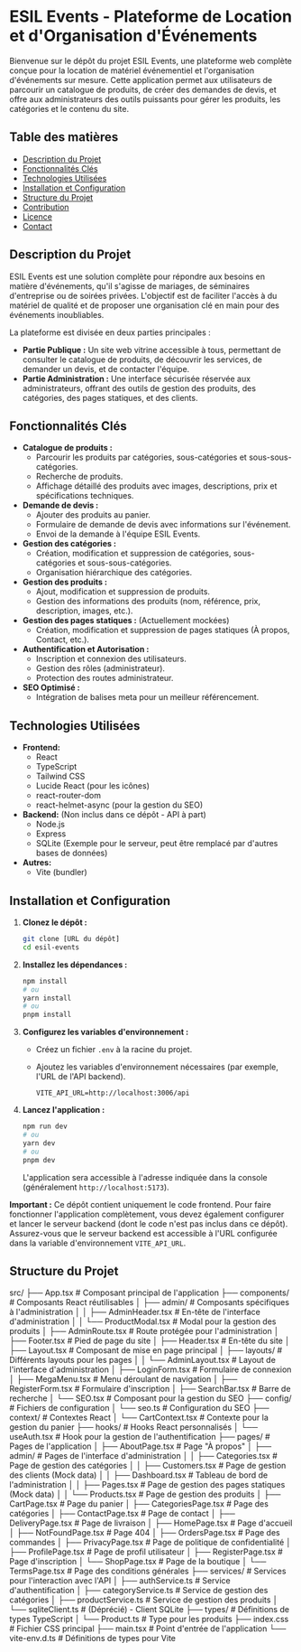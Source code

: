 # ESIL Events - Plateforme de Location et d'Organisation d'Événements

Bienvenue sur le dépôt du projet ESIL Events, une plateforme web complète conçue pour la location de matériel événementiel et l'organisation d'événements sur mesure. Cette application permet aux utilisateurs de parcourir un catalogue de produits, de créer des demandes de devis, et offre aux administrateurs des outils puissants pour gérer les produits, les catégories et le contenu du site.

## Table des matières

- [Description du Projet](#description-du-projet)
- [Fonctionnalités Clés](#fonctionnalités-clés)
- [Technologies Utilisées](#technologies-utilisées)
- [Installation et Configuration](#installation-et-configuration)
- [Structure du Projet](#structure-du-projet)
- [Contribution](#contribution)
- [Licence](#licence)
- [Contact](#contact)

## Description du Projet

ESIL Events est une solution complète pour répondre aux besoins en matière d'événements, qu'il s'agisse de mariages, de séminaires d'entreprise ou de soirées privées.  L'objectif est de faciliter l'accès à du matériel de qualité et de proposer une organisation clé en main pour des événements inoubliables.

La plateforme est divisée en deux parties principales :

*   **Partie Publique :**  Un site web vitrine accessible à tous, permettant de consulter le catalogue de produits, de découvrir les services, de demander un devis, et de contacter l'équipe.
*   **Partie Administration :**  Une interface sécurisée réservée aux administrateurs, offrant des outils de gestion des produits, des catégories, des pages statiques, et des clients.

## Fonctionnalités Clés

*   **Catalogue de produits :**
    *   Parcourir les produits par catégories, sous-catégories et sous-sous-catégories.
    *   Recherche de produits.
    *   Affichage détaillé des produits avec images, descriptions, prix et spécifications techniques.
*   **Demande de devis :**
    *   Ajouter des produits au panier.
    *   Formulaire de demande de devis avec informations sur l'événement.
    *   Envoi de la demande à l'équipe ESIL Events.
*   **Gestion des catégories :**
    *   Création, modification et suppression de catégories, sous-catégories et sous-sous-catégories.
    *   Organisation hiérarchique des catégories.
*   **Gestion des produits :**
    *   Ajout, modification et suppression de produits.
    *   Gestion des informations des produits (nom, référence, prix, description, images, etc.).
*   **Gestion des pages statiques :** (Actuellement mockées)
    *   Création, modification et suppression de pages statiques (À propos, Contact, etc.).
*   **Authentification et Autorisation :**
    *   Inscription et connexion des utilisateurs.
    *   Gestion des rôles (administrateur).
    *   Protection des routes administrateur.
*   **SEO Optimisé :**
    *   Intégration de balises meta pour un meilleur référencement.

## Technologies Utilisées

*   **Frontend:**
    *   React
    *   TypeScript
    *   Tailwind CSS
    *   Lucide React (pour les icônes)
    *   react-router-dom
    *   react-helmet-async (pour la gestion du SEO)
*   **Backend:** (Non inclus dans ce dépôt - API à part)
    *   Node.js
    *   Express
    *   SQLite (Exemple pour le serveur, peut être remplacé par d'autres bases de données)
*   **Autres:**
    *   Vite (bundler)

## Installation et Configuration

1.  **Clonez le dépôt :**

    ```bash
    git clone [URL du dépôt]
    cd esil-events
    ```

2.  **Installez les dépendances :**

    ```bash
    npm install
    # ou
    yarn install
    # ou
    pnpm install
    ```

3.  **Configurez les variables d'environnement :**

    *   Créez un fichier `.env` à la racine du projet.
    *   Ajoutez les variables d'environnement nécessaires (par exemple, l'URL de l'API backend).

        ```
        VITE_API_URL=http://localhost:3006/api
        ```

4.  **Lancez l'application :**

    ```bash
    npm run dev
    # ou
    yarn dev
    # ou
    pnpm dev
    ```

    L'application sera accessible à l'adresse indiquée dans la console (généralement `http://localhost:5173`).

**Important :** Ce dépôt contient uniquement le code frontend. Pour faire fonctionner l'application complètement, vous devez également configurer et lancer le serveur backend (dont le code n'est pas inclus dans ce dépôt). Assurez-vous que le serveur backend est accessible à l'URL configurée dans la variable d'environnement `VITE_API_URL`.

## Structure du Projet

src/
├── App.tsx # Composant principal de l'application
├── components/ # Composants React réutilisables
│ ├── admin/ # Composants spécifiques à l'administration
│ │ ├── AdminHeader.tsx # En-tête de l'interface d'administration
│ │ └── ProductModal.tsx # Modal pour la gestion des produits
│ ├── AdminRoute.tsx # Route protégée pour l'administration
│ ├── Footer.tsx # Pied de page du site
│ ├── Header.tsx # En-tête du site
│ ├── Layout.tsx # Composant de mise en page principal
│ ├── layouts/ # Différents layouts pour les pages
│ │ └── AdminLayout.tsx # Layout de l'interface d'administration
│ ├── LoginForm.tsx # Formulaire de connexion
│ ├── MegaMenu.tsx # Menu déroulant de navigation
│ ├── RegisterForm.tsx # Formulaire d'inscription
│ ├── SearchBar.tsx # Barre de recherche
│ └── SEO.tsx # Composant pour la gestion du SEO
├── config/ # Fichiers de configuration
│ └── seo.ts # Configuration du SEO
├── context/ # Contextes React
│ └── CartContext.tsx # Contexte pour la gestion du panier
├── hooks/ # Hooks React personnalisés
│ └── useAuth.tsx # Hook pour la gestion de l'authentification
├── pages/ # Pages de l'application
│ ├── AboutPage.tsx # Page "À propos"
│ ├── admin/ # Pages de l'interface d'administration
│ │ ├── Categories.tsx # Page de gestion des catégories
│ │ ├── Customers.tsx # Page de gestion des clients (Mock data)
│ │ ├── Dashboard.tsx # Tableau de bord de l'administration
│ │ ├── Pages.tsx # Page de gestion des pages statiques (Mock data)
│ │ └── Products.tsx # Page de gestion des produits
│ ├── CartPage.tsx # Page du panier
│ ├── CategoriesPage.tsx # Page des catégories
│ ├── ContactPage.tsx # Page de contact
│ ├── DeliveryPage.tsx # Page de livraison
│ ├── HomePage.tsx # Page d'accueil
│ ├── NotFoundPage.tsx # Page 404
│ ├── OrdersPage.tsx # Page des commandes
│ ├── PrivacyPage.tsx # Page de politique de confidentialité
│ ├── ProfilePage.tsx # Page de profil utilisateur
│ ├── RegisterPage.tsx # Page d'inscription
│ └── ShopPage.tsx # Page de la boutique
│ └── TermsPage.tsx # Page des conditions générales
├── services/ # Services pour l'interaction avec l'API
│ ├── authService.ts # Service d'authentification
│ ├── categoryService.ts # Service de gestion des catégories
│ ├── productService.ts # Service de gestion des produits
│ └── sqliteClient.ts # (Déprécié) - Client SQLite
├── types/ # Définitions de types TypeScript
│ └── Product.ts # Type pour les produits
├── index.css # Fichier CSS principal
├── main.tsx # Point d'entrée de l'application
└── vite-env.d.ts # Définitions de types pour Vite

